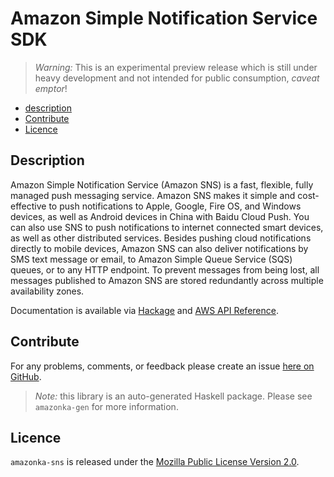 # Amazon Simple Notification Service SDK

> _Warning:_ This is an experimental preview release which is still under heavy development and not intended for public consumption, _caveat emptor_!

* [description](#description)
* [Contribute](#contribute)
* [Licence](#licence)

## Description

Amazon Simple Notification Service (Amazon SNS) is a fast, flexible, fully managed push messaging service. Amazon SNS makes it simple and cost-effective to push notifications to Apple, Google, Fire OS, and Windows devices, as well as Android devices in China with Baidu Cloud Push. You can also use SNS to push notifications to internet connected smart devices, as well as other distributed services. Besides pushing cloud notifications directly to mobile devices, Amazon SNS can also deliver notifications by SMS text message or email, to Amazon Simple Queue Service (SQS) queues, or to any HTTP endpoint. To prevent messages from being lost, all messages published to Amazon SNS are stored redundantly across multiple availability zones.

Documentation is available via [Hackage](http://hackage.haskell.org/package/amazonka-sns)
and [AWS API Reference](http://docs.aws.amazon.com/sns/latest/api/Welcome.html).


## Contribute

For any problems, comments, or feedback please create an issue [here on GitHub](https://github.com/brendanhay/amazonka/issues).

> _Note:_ this library is an auto-generated Haskell package. Please see `amazonka-gen` for more information.


## Licence

`amazonka-sns` is released under the [Mozilla Public License Version 2.0](http://www.mozilla.org/MPL/).
